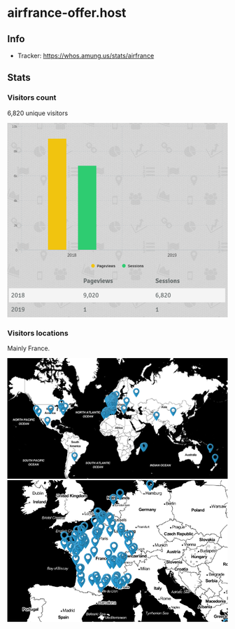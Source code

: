 # airfrance-offer.host

## Info

- Tracker: https://whos.amung.us/stats/airfrance

## Stats

### Visitors count

6,820 unique visitors

![](./stats/screenshot-whos.amung.us-2020.04.20-23_54_40.png)

### Visitors locations

Mainly France.

![](./stats/screenshot-whos.amung.us-2020.04.20-23_55_01.png)
![](./stats/screenshot-whos.amung.us-2020.04.20-23_55_14.png)
